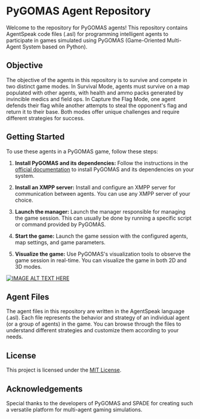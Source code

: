 # PyGOMAS Agent Repository

Welcome to the repository for PyGOMAS agents! This repository contains AgentSpeak code files (.asl) for programming intelligent agents to participate in games simulated using PyGOMAS (Game-Oriented Multi-Agent System based on Python).

## Objective

The objective of the agents in this repository is to survive and compete in two distinct game modes. In Survival Mode, agents must survive on a map populated with other agents, with health and ammo packs generated by invincible medics and field ops. In Capture the Flag Mode, one agent defends their flag while another attempts to steal the opponent's flag and return it to their base. Both modes offer unique challenges and require different strategies for success.

## Getting Started

To use these agents in a PyGOMAS game, follow these steps:

1. **Install PyGOMAS and its dependencies:** Follow the instructions in the [official documentation](https://github.com/javipalanca/pygomas) to install PyGOMAS and its dependencies on your system.

2. **Install an XMPP server:** Install and configure an XMPP server for communication between agents. You can use any XMPP server of your choice.

3. **Launch the manager:** Launch the manager responsible for managing the game session. This can usually be done by running a specific script or command provided by PyGOMAS.

4. **Start the game:** Launch the game session with the configured agents, map settings, and game parameters.

5. **Visualize the game:** Use PyGOMAS's visualization tools to observe the game session in real-time. You can visualize the game in both 2D and 3D modes.

[![IMAGE ALT TEXT HERE](https://i3.ytimg.com/vi/6M92KVNzyVs/maxresdefault.jpg)](https://youtu.be/6M92KVNzyVs)

## Agent Files

The agent files in this repository are written in the AgentSpeak language (.asl). Each file represents the behavior and strategy of an individual agent (or a group of agents) in the game. You can browse through the files to understand different strategies and customize them according to your needs.

## License

This project is licensed under the [MIT License](https://opensource.org/license/mit).

## Acknowledgements

Special thanks to the developers of PyGOMAS and SPADE for creating such a versatile platform for multi-agent gaming simulations.
